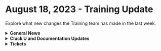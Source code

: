 # August 18, 2023 - Training Update

Explore what new changes the Training team has made in the last week.

<details>

<summary><strong>General News</strong></summary>

* Shout out to all the customers who gave education feedback this week! One highlight is more content on creating tasks using small sub-workflows to speed up automation building. More to come!
* [We've updated the times on our Rewst 104 \~ 106 training to give a 15-minute break between](https://calendly.com/cluck-u):
  * Mondays: Rewst 101 @ 12pm EST + Rewst 104 @ 1:15pm EST
  * Tuesdays: Rewst 102 @ 12pm EST + Rewst 105 @ 1:15pm EST
  * Wednesdays: Rewst 103 @ 12pm EST + Rewst 106 @ 1:15pm EST
  * Thursdays: ROC AMA @ 12pm EST
* Join us in our new [Cluck-U Discord channel](https://discord.com/channels/936789089703845988/1121465945295167588) if you have any questions, comments, or concerns!
* The [ROC Open Mic link has been added to the Open Mic page](../../roc-open-mics/) and included in the Navigation under "Additional Resources."

</details>

<details>

<summary><strong>Cluck U and Documentation Updates</strong></summary>

**Cluck University**

* Added the [Rewst 106 video](broken-reference).
* Added Resource and Documentation links to [Rewst 102 \~ 106 pages](broken-reference).
* Updated steps on [Rewst 104 page](broken-reference) based on feedback.

**Documentation**

* [Open Mic - August 11th Video and Page Added](../../roc-open-mics/roc-open-mics-north-america/2023-roc-open-mics/august-11th-2023-if-you-smell-what-the-roc-is-cooking.md)
* Created a [Microsoft Azure Actions Page](broken-reference) and [Enhanced Setup instructions](broken-reference).
* Added a new consolidated [Microsoft CSP Integration Setup page](broken-reference).
* Consolidated the [Microsoft Graph integration setup page](broken-reference), added an [Actions page](broken-reference), and enhanced the [Graph Subscriptions page](../../../documentation/configuration/integrations/integration-guides/microsoft-cloud-integration-bundle/microsoft-graph-subscriptions.md).
* Completely reworked the [Best Practices for Microsoft Integrations](broken-reference) and [Common Issues with Microsoft Integrations pages](broken-reference).
* Updated the [Auvik Integration setup page](../../../documentation/configuration/integrations/integration-guides/auvik-integration-setup.md) and added a [Actions & Endpoints](broken-reference) page.
* Updates and Fixes
  * Updated the top and left navigation for clarity + updated some text on the front page.
  * Updated the Rewst Powershell xml download link on the [Kaseya VSA Integration setup page](broken-reference).
  * Updated [ConnectWise Manage Integration Setup](../../../documentation/configuration/integrations/integration-guides/connectwise-integration-setup.md) and [Pod Configuration](broken-reference) pages.
  * Update the[ Rewst Script Run file on the Datto RMM Integration Setup page](../../../documentation/configuration/integrations/integration-guides/datto-rmm-integration-setup.md).
  * Added Auth Server Hostname information in the [Halo PSA Integration setup page](../../../documentation/configuration/integrations/integration-guides/halo-integration-setup.md).
  * Updated the [Organization Variables](../../../documentation/configuration/organization-variables.md) list.
  * Various spelling issues were fixed [SonicWall Integration Page](../../../documentation/configuration/integrations/integration-guides/sonicwall-integration-setup.md).
  * Updated [Jinja Filters page](../../../documentation/jinja/list-of-jinja-filters.md).

</details>

<details>

<summary><strong>Tickets</strong></summary>

With the ROC now using Halo for their ticketing system, this is when you should find a ticket created for you!

* [ ] A discussion with a ROC engineer that doesn't result in a fix on first discussion
* [ ] If you have a call to troubleshoot, create workflows or other ROC work
* [ ] For all onboarding or expansion work
* [ ] If a call results in a new workflow idea or request

If you'd like to manually create a ticket yourself, review the "Rewst Support" section at the bottom of this page.

</details>

